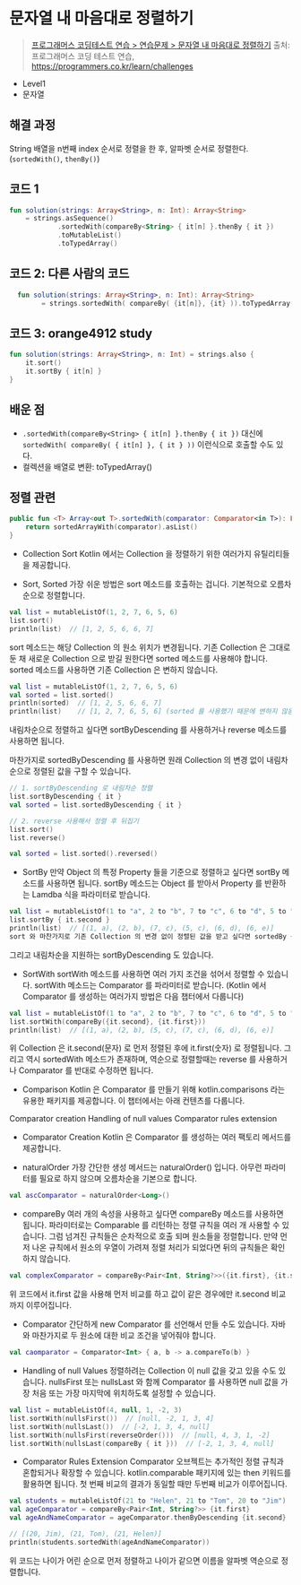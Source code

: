 # 문자열 내 마음대로 정렬하기

> [프로그래머스 코딩테스트 연습 > 연습문제 > 문자열 내 마음대로 정렬하기](https://programmers.co.kr/learn/courses/30/lessons/12915)
> 출처: 프로그래머스 코딩 테스트 연습, https://programmers.co.kr/learn/challenges

- Level1
- 문자열

## 해결 과정

String 배열을 n번째 index 순서로 정렬을 한 후, 알파벳 순서로 정렬한다. (`sortedWith()`, `thenBy()`)

## 코드 1

```kotlin
fun solution(strings: Array<String>, n: Int): Array<String>
    = strings.asSequence()
            .sortedWith(compareBy<String> { it[n] }.thenBy { it })
            .toMutableList()
            .toTypedArray()
```

## 코드 2: 다른 사람의 코드

```kotlin
  fun solution(strings: Array<String>, n: Int): Array<String>
        = strings.sortedWith( compareBy( {it[n]}, {it} )).toTypedArray()
```

## 코드 3: orange4912 study

```kotlin
fun solution(strings: Array<String>, n: Int) = strings.also {
    it.sort()
    it.sortBy { it[n] }
}
```

## 배운 점

- `.sortedWith(compareBy<String> { it[n] }.thenBy { it })` 대신에 `sortedWith( compareBy( { it[n] }, { it } ))` 이런식으로 호출할 수도 있다.
- 컬렉션을 배열로 변환: toTypedArray()

## 정렬 관련

```kotlin
public fun <T> Array<out T>.sortedWith(comparator: Comparator<in T>): List<T> {
    return sortedArrayWith(comparator).asList()
}
```

- Collection Sort
Kotlin 에서는 Collection 을 정렬하기 위한 여러가지 유틸리티들을 제공합니다.

- Sort, Sorted
가장 쉬운 방법은 sort 메소드를 호출하는 겁니다.
기본적으로 오름차순으로 정렬합니다.

```kotlin
val list = mutableListOf(1, 2, 7, 6, 5, 6)
list.sort()
println(list)  // [1, 2, 5, 6, 6, 7]
```

sort 메소드는 해당 Collection 의 원소 위치가 변경됩니다.
기존 Collection 은 그대로 둔 채 새로운 Collection 으로 받길 원한다면 sorted 메소드를 사용해야 합니다.
sorted 메소드를 사용하면 기존 Collection 은 변하지 않습니다.

```kotlin
val list = mutableListOf(1, 2, 7, 6, 5, 6)
val sorted = list.sorted()
println(sorted)  // [1, 2, 5, 6, 6, 7]
println(list)    // [1, 2, 7, 6, 5, 6] (sorted 를 사용했기 때문에 변하지 않음)
```

내림차순으로 정렬하고 싶다면 sortByDescending 를 사용하거나 reverse 메소드를 사용하면 됩니다.

마찬가지로 sortedByDescending 를 사용하면 원래 Collection 의 변경 없이 내림차순으로 정렬된 값을 구할 수 있습니다.

```kotlin
// 1. sortByDescending 로 내림차순 정렬
list.sortByDescending { it }
val sorted = list.sortedByDescending { it }

// 2. reverse 사용해서 정렬 후 뒤집기
list.sort()
list.reverse()

val sorted = list.sorted().reversed()
```

- SortBy
만약 Object 의 특정 Property 들을 기준으로 정렬하고 싶다면 sortBy 메소드를 사용하면 됩니다.
sortBy 메소드는 Object 를 받아서 Property 를 반환하는 Lamdba 식을 파라미터로 받습니다.

```kotlin
val list = mutableListOf(1 to "a", 2 to "b", 7 to "c", 6 to "d", 5 to "c", 6 to "e")
list.sortBy { it.second }
println(list)  // [(1, a), (2, b), (7, c), (5, c), (6, d), (6, e)]
sort 와 마찬가지로 기존 Collection 의 변경 없이 정렬된 값을 받고 싶다면 sortedBy 를 사용하면 됩니다.
```
그리고 내림차순을 지원하는 sortByDescending 도 있습니다.


- SortWith
sortWith 메소드를 사용하면 여러 가지 조건을 섞어서 정렬할 수 있습니다.
sortWith 메소드는 Comparator 를 파라미터로 받습니다.
(Kotlin 에서 Comparator 를 생성하는 여러가지 방법은 다음 챕터에서 다룹니다)
```kotlin
val list = mutableListOf(1 to "a", 2 to "b", 7 to "c", 6 to "d", 5 to "c", 6 to "e")
list.sortWith(compareBy({it.second}, {it.first}))
println(list)  // [(1, a), (2, b), (5, c), (7, c), (6, d), (6, e)]
```
위 Collection 은 it.second(문자) 로 먼저 정렬된 후에 it.first(숫자) 로 정렬됩니다.
그리고 역시 sortedWith 메소드가 존재하며, 역순으로 정렬할때는 reverse 를 사용하거나 Comparator 를 반대로 수정하면 됩니다.


- Comparison
Kotlin 은 Comparator 를 만들기 위해 kotlin.comparisons 라는 유용한 패키지를 제공합니다.
이 챕터에서는 아래 컨텐츠를 다룹니다.

Comparator creation
Handling of null values
Comparator rules extension

- Comparator Creation
Kotlin 은 Comparator 를 생성하는 여러 팩토리 메서드를 제공합니다.

- naturalOrder
가장 간단한 생성 메서드는 naturalOrder() 입니다.
아무런 파라미터를 필요로 하지 않으며 오름차순을 기본으로 합니다.
```kotlin
val ascComparator = naturalOrder<Long>()
```
- compareBy
여러 개의 속성을 사용하고 싶다면 compareBy 메소드를 사용하면 됩니다.
파라미터로는 Comparable 를 리턴하는 정렬 규칙을 여러 개 사용할 수 있습니다.
그럼 넘겨진 규칙들은 순차적으로 호출 되며 원소들을 정렬합니다.
만약 먼저 나온 규칙에서 원소의 우열이 가려져 정렬 처리가 되었다면 뒤의 규칙들은 확인하지 않습니다.
```kotlin
val complexComparator = compareBy<Pair<Int, String?>>({it.first}, {it.second})
```
위 코드에서 it.first 값을 사용해 먼저 비교를 하고 값이 같은 경우에만 it.second 비교까지 이루어집니다.


- Comparator
간단하게 new Comparator 를 선언해서 만들 수도 있습니다.
자바와 마찬가지로 두 원소에 대한 비교 조건을 넣어줘야 합니다.
```kotlin
val caomparator = Comparator<Int> { a, b -> a.compareTo(b) }
```
- Handling of null Values
정렬하려는 Collection 이 null 값을 갖고 있을 수도 있습니다.
nullsFirst 또는 nullsLast 와 함께 Comparator 를 사용하면 null 값을 가장 처음 또는 가장 마지막에 위치하도록 설정할 수 있습니다.
```kotlin
val list = mutableListOf(4, null, 1, -2, 3)
list.sortWith(nullsFirst())  // [null, -2, 1, 3, 4]
list.sortWith(nullsLast())  // [-2, 1, 3, 4, null]
list.sortWith(nullsFirst(reverseOrder()))  // [null, 4, 3, 1, -2]
list.sortWith(nullsLast(compareBy { it }))  // [-2, 1, 3, 4, null]
```

- Comparator Rules Extension
Comparator 오브젝트는 추가적인 정렬 규칙과 혼합되거나 확장할 수 있습니다.
kotlin.comparable 패키지에 있는 then 키워드를 활용하면 됩니다.
첫 번째 비교의 결과가 동일할 때만 두번째 비교가 이루어집니다.
```kotlin
val students = mutableListOf(21 to "Helen", 21 to "Tom", 20 to "Jim")
val ageComparator = compareBy<Pair<Int, String?>> {it.first}
val ageAndNameComparator = ageComparator.thenByDescending {it.second}

// [(20, Jim), (21, Tom), (21, Helen)]
println(students.sortedWith(ageAndNameComparator))
```
위 코드는 나이가 어린 순으로 먼저 정렬하고 나이가 같으면 이름을 알파벳 역순으로 정렬합니다.

